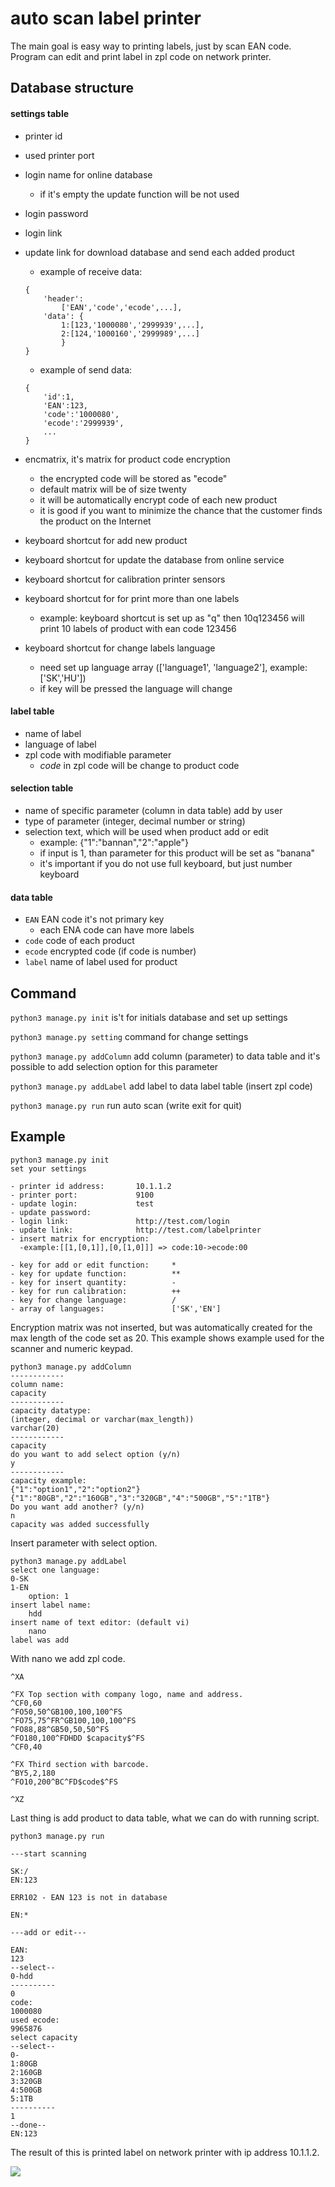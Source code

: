 # auto scan label printer

The main goal is easy way to printing labels, just by scan EAN code. Program can edit and print label in zpl code on network printer.

## Database structure
#### settings table
- printer id
- used printer port
- login name for online database
	- if it's empty the update function will be not used
- login password
- login link
- update link for download database and send each added product
	- example of receive data:

	```
	{
		'header':
			['EAN','code','ecode',...],
		'data': {
			1:[123,'1000080','2999939',...],
			2:[124,'1000160','2999989',...]
			}
	}
	```
	
	- example of send data:

	```
	{
		'id':1,
		'EAN':123,
		'code':'1000080',
		'ecode':'2999939',
		...
	}
	```
- encmatrix, it's matrix for product code encryption
	- the encrypted code will be stored as "ecode"
	- default matrix will be of size twenty
	- it will be automatically encrypt code of each new product
	- it is good if you want to minimize the chance that the customer finds the product on the Internet
- keyboard shortcut for add new product
- keyboard shortcut for update the database from online service
- keyboard shortcut for calibration printer sensors
- keyboard shortcut for for print more than one labels
 	- example: keyboard shortcut is set up as "q" then 10q123456 will print 10 labels of product with ean code 123456
- keyboard shortcut for change labels language
	- need set up language array (['language1', 'language2'], example: ['SK','HU'])
	- if key will be pressed the language will change

	
#### label table
- name of label
- language of label
- zpl code with modifiable parameter
	- $code$ in zpl code will be change to product code 


#### selection table
- name of specific parameter (column in data table) add by user
- type of parameter (integer, decimal number or string)
- selection text, which will be used when product add or edit
	- example: {"1":"bannan","2":"apple"}
	- if input is 1, than parameter for this product will be set as "banana"
	- it's important if you do not use full keyboard, but just number keyboard

#### data table
- `EAN` EAN code it's not primary key
	- each ENA code can have more labels
- `code` code of each product
- `ecode` encrypted code (if code is number)
- `label` name of label used for product

## Command
`python3 manage.py init` is't for initials database and set up settings

`python3 manage.py setting` command for change settings

`python3 manage.py addColumn` add column (parameter) to data table and it's possible to add selection option for this parameter

`python3 manage.py addLabel` add label to data label table (insert zpl code)

`python3 manage.py run` run auto scan (write exit for quit)

## Example
```
python3 manage.py init
set your settings

- printer id address:		10.1.1.2
- printer port:				9100
- update login:				test
- update password:		
- login link:				http://test.com/login
- update link:				http://test.com/labelprinter
- insert matrix for encryption:
  -example:[[1,[0,1]],[0,[1,0]]] => code:10->ecode:00
				
- key for add or edit function:		* 
- key for update function:			**
- key for insert quantity:			-
- key for run calibration:			++
- key for change language:			/
- array of languages:				['SK','EN']  
```
Encryption matrix was not inserted, but was automatically created for the max length of the code set as 20. This example shows example used for the scanner and numeric keypad.

```
python3 manage.py addColumn
------------
column name:
capacity
------------
capacity datatype:
(integer, decimal or varchar(max_length))
varchar(20)
------------
capacity
do you want to add select option (y/n)
y
------------
capacity example:
{"1":"option1","2":"option2"}
{"1":"80GB","2":"160GB","3":"320GB","4":"500GB","5":"1TB"}
Do you want add another? (y/n)
n
capacity was added successfully
```
Insert parameter with select option.

```
python3 manage.py addLabel
select one language:
0-SK
1-EN
	option: 1
insert label name:
	hdd
insert name of text editor: (default vi)
	nano
label was add
```
With nano we add zpl code.

```
^XA

^FX Top section with company logo, name and address.
^CF0,60
^FO50,50^GB100,100,100^FS
^FO75,75^FR^GB100,100,100^FS
^FO88,88^GB50,50,50^FS
^FO180,100^FDHDD $capacity$^FS
^CF0,40

^FX Third section with barcode.
^BY5,2,180
^FO10,200^BC^FD$code$^FS

^XZ
```
Last thing is add product to data table, what we can do with running script.

```
python3 manage.py run

---start scanning

SK:/
EN:123

ERR102 - EAN 123 is not in database

EN:*

---add or edit---

EAN:
123
--select--
0-hdd
----------
0
code:
1000080   
used ecode:
9965876
select capacity
--select--
0-
1:80GB
2:160GB
3:320GB
4:500GB
5:1TB
----------
1
--done--
EN:123
```
The result of this is printed label on network printer with ip address 10.1.1.2.

![](label.png)

